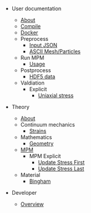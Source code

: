 <!-- docs/_sidebar.md -->

* User documentation

  * [About](user/about.md)
  * [Compile](user/compile.md)
  * [Docker](user/docker.md)
  * Preprocess
    * [Input JSON](user/preprocess/input.md)
    * [ASCII Mesh/Particles](user/preprocess/ascii-mesh-particles.md)
  * Run MPM
    * [Usage](user/run/usage.md)
  * Postprocess
    * [HDF5 data](user/postprocess/hdf5.md)
  * Valdiation
    * Explicit
      * [Uniaxial stress](user/validation/explicit/uniaxial-stress.md)
* Theory

  * [About](theory/about.md)
  * Continuum mechanics
    * [Strains](theory/continuum-mechanics/strain.md)
  * Mathematics
    * [Geometry](theory/mathematics/geometry.md)
  * [MPM](theory/mpm.md)
    * MPM Explicit
      * [Update Stress First](theory/usf.md)
      * [Update Stress Last](theory/usl.md)
  * Material
    * [Bingham](theory/material/bingham.md)


* Developer

  * [Overview](code/overview.md)
